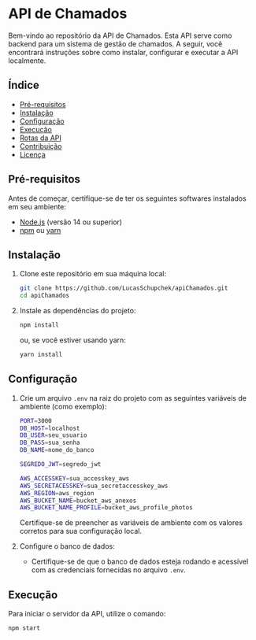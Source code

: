 # API de Chamados

Bem-vindo ao repositório da API de Chamados. Esta API serve como backend para um sistema de gestão de chamados. A seguir, você encontrará instruções sobre como instalar, configurar e executar a API localmente.

## Índice

- [Pré-requisitos](#pré-requisitos)
- [Instalação](#instalação)
- [Configuração](#configuração)
- [Execução](#execução)
- [Rotas da API](#rotas-da-api)
- [Contribuição](#contribuição)
- [Licença](#licença)

## Pré-requisitos

Antes de começar, certifique-se de ter os seguintes softwares instalados em seu ambiente:

- [Node.js](https://nodejs.org/) (versão 14 ou superior)
- [npm](https://www.npmjs.com/) ou [yarn](https://yarnpkg.com/)

## Instalação

1. Clone este repositório em sua máquina local:
    ```bash
    git clone https://github.com/LucasSchupchek/apiChamados.git
    cd apiChamados
    ```

2. Instale as dependências do projeto:
    ```bash
    npm install
    ```

    ou, se você estiver usando yarn:
    ```bash
    yarn install
    ```

## Configuração

1. Crie um arquivo `.env` na raiz do projeto com as seguintes variáveis de ambiente (como exemplo):

    ```bash
    PORT=3000
    DB_HOST=localhost
    DB_USER=seu_usuario
    DB_PASS=sua_senha
    DB_NAME=nome_do_banco

    SEGREDO_JWT=segredo_jwt

    AWS_ACCESSKEY=sua_accesskey_aws
    AWS_SECRETACESSKEY=sua_secretaccesskey_aws
    AWS_REGION=aws_region
    AWS_BUCKET_NAME=bucket_aws_anexos
    AWS_BUCKET_NAME_PROFILE=bucket_aws_profile_photos
    ```

    Certifique-se de preencher as variáveis de ambiente com os valores corretos para sua configuração local.

2. Configure o banco de dados:
    - Certifique-se de que o banco de dados esteja rodando e acessível com as credenciais fornecidas no arquivo `.env`.

## Execução

Para iniciar o servidor da API, utilize o comando:

```bash
npm start
